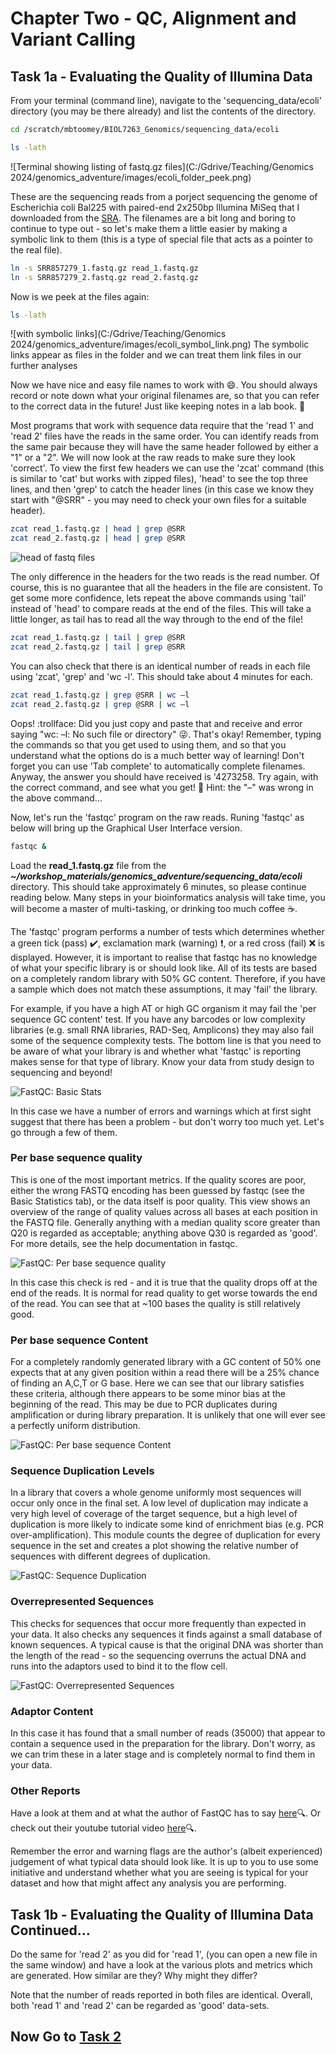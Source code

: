 # Chapter Two - QC, Alignment and Variant Calling
## Task 1a - Evaluating the Quality of Illumina Data
From your terminal (command line), navigate to the 'sequencing_data/ecoli' directory (you may be there already) and list the contents of the directory.
```bash
cd /scratch/mbtoomey/BIOL7263_Genomics/sequencing_data/ecoli

ls -lath
```
![Terminal showing listing of fastq.gz files](C:/Gdrive/Teaching/Genomics 2024/genomics_adventure/images/ecoli_folder_peek.png)

These are the sequencing reads from a porject sequencing the genome of Escherichia coli Bal225 with paired-end 2x250bp Illumina MiSeq that I downloaded from the [SRA](https://www.ncbi.nlm.nih.gov/sra/SRX282099[accn]). The filenames are a bit long and boring to continue to type out - so let's make them a little easier by making a symbolic link to them (this is a type of special file that acts as a pointer to the real file).
```bash
ln -s SRR857279_1.fastq.gz read_1.fastq.gz
ln -s SRR857279_2.fastq.gz read_2.fastq.gz
```
Now is we peek at the files again: 

```bash
ls -lath
```
![with symbolic links](C:/Gdrive/Teaching/Genomics 2024/genomics_adventure/images/ecoli_symbol_link.png)
The symbolic links appear as files in the folder and we can treat them link files in our further analyses

Now we have nice and easy file names to work with :smile:. You should always record or note down what your original filenames are, so that you can refer to the correct data in the future! Just like keeping notes in a lab book. :open_book:

Most programs that work with sequence data require that the 'read 1' and 'read 2' files have the reads in the same order. You can identify reads from the same pair because they will have the same header followed by either a "1" or a "2". We will now look at the raw reads to make sure they look 'correct'. To view the first few headers we can use the 'zcat' command (this is similar to 'cat' but works with zipped files), 'head' to see the top three lines, and then 'grep' to catch the header lines (in this case we know they start with "@SRR" - you may need to check your own files for a suitable header).
```bash
zcat read_1.fastq.gz | head | grep @SRR
zcat read_2.fastq.gz | head | grep @SRR
```

![head of fastq files](https://github.com/guyleonard/genomics_adventure/blob/9624f29665dcf80f3fdcb89c9c8ede55b1c17f45/chapter_2/images/chapter_2_task_1_image_2.png)

The only difference in the headers for the two reads is the read number. Of course, this is no guarantee that all the headers in the file are consistent. To get some more confidence, lets repeat the above commands using 'tail' instead of 'head' to compare reads at the end of the files. This will take a little longer, as tail has to read all the way through to the end of the file!
```bash
zcat read_1.fastq.gz | tail | grep @SRR
zcat read_2.fastq.gz | tail | grep @SRR
```

You can also check that there is an identical number of reads in each file using 'zcat', 'grep' and 'wc -l'. This should take about 4 minutes for each.
```bash
zcat read_1.fastq.gz | grep @SRR | wc –l
zcat read_2.fastq.gz | grep @SRR | wc –l
```

Oops! :trollface: Did you just copy and paste that and receive and error saying "wc: –l: No such file or directory" :stuck_out_tongue_winking_eye:. That's okay! Remember, typing the commands so that you get used to using them, and so that you understand what the options do is a much better way of learning! Don't forget you can use 'Tab complete' to automatically complete filenames. Anyway, the answer you should have received is '4273258. Try again, with the correct command, and see what you get! :hugs: Hint: the "–" was wrong in the above command...

Now, let's run the 'fastqc' program on the raw reads. Runing 'fastqc' as below will bring up the Graphical User Interface version.
```bash
fastqc &
```

Load the **read_1.fastq.gz** file from the ***~/workshop_materials/genomics_adventure/sequencing_data/ecoli*** directory. This should take approximately 6 minutes, so please continue reading below. Many steps in your bioinformatics analysis will take time, you will become a master of multi-tasking, or drinking too much coffee :coffee:.

The 'fastqc' program performs a number of tests which determines whether a green tick (pass) :heavy_check_mark:, exclamation mark (warning) :exclamation:, or a red cross (fail) :x: is displayed. However, it is important to realise that fastqc has no knowledge of what your specific library is or should look like. All of its tests are based on a completely random library with 50% GC content. Therefore, if you have a sample which does not match these assumptions, it may 'fail' the library.

For example, if you have a high AT or high GC organism it may fail the 'per sequence GC content' test. If you have any barcodes or low complexity libraries (e.g. small RNA libraries, RAD-Seq, Amplicons) they may also fail some of the sequence complexity tests. The bottom line is that you need to be aware of what your library is and whether what 'fastqc' is reporting makes sense for that type of library. Know your data from study design to sequencing and beyond!

![FastQC: Basic Stats](https://github.com/guyleonard/genomics_adventure/blob/9624f29665dcf80f3fdcb89c9c8ede55b1c17f45/chapter_2/images/chapter_2_task_1_image_3.png)

In this case we have a number of errors and warnings which at first sight suggest that there has been a problem - but don't worry too much yet. Let's go through a few of them.

### Per base sequence quality
This is one of the most important metrics. If the quality scores are poor, either the wrong FASTQ encoding has been guessed by fastqc (see the Basic Statistics tab), or the data itself is poor quality. This view shows an overview of the range of quality values across all bases at each position in the FASTQ file.  Generally anything with a median quality score greater than Q20 is regarded as acceptable; anything above Q30 is regarded as 'good'. For more details, see the help documentation in fastqc.

![FastQC: Per base sequence quality](https://github.com/guyleonard/genomics_adventure/blob/9624f29665dcf80f3fdcb89c9c8ede55b1c17f45/chapter_2/images/chapter_2_task_1_image_4.png)

In this case this check is red - and it is true that the quality drops off at the end of the reads. It is normal for read quality to get worse towards the end of the read. You can see that at ~100 bases the quality is still relatively good.

### Per base sequence Content
For a completely randomly generated library with a GC content of 50% one expects that at any given position within a read there will be a 25% chance of finding an A,C,T or G base. Here we can see that our library satisfies these criteria, although there appears to be some minor bias at the beginning of the read. This may be due to PCR duplicates during amplification or during library preparation. It is unlikely that one will ever see a perfectly uniform distribution.

![FastQC: Per base sequence Content](https://github.com/guyleonard/genomics_adventure/blob/9624f29665dcf80f3fdcb89c9c8ede55b1c17f45/chapter_2/images/chapter_2_task_1_image_5.png)

### Sequence Duplication Levels
In a library that covers a whole genome uniformly most sequences will occur only once in the final set. A low level of duplication may indicate a very high level of coverage of the target sequence, but a high level of duplication is more likely to indicate some kind of enrichment bias (e.g. PCR over-amplification).
This module counts the degree of duplication for every sequence in the set and creates a plot showing the relative number of sequences with different degrees of duplication. 

![FastQC: Sequence Duplication](https://github.com/guyleonard/genomics_adventure/blob/9624f29665dcf80f3fdcb89c9c8ede55b1c17f45/chapter_2/images/chapter_2_task_1_image_6.png)

### Overrepresented Sequences
This checks for sequences that occur more frequently than expected in your data. It also checks any sequences it finds against a small database of known sequences. A typical cause is that the original DNA was shorter than the length of the read - so the sequencing overruns the actual DNA and runs into the adaptors used to bind it to the flow cell.

![FastQC: Overrepresented Sequences](https://github.com/guyleonard/genomics_adventure/blob/9624f29665dcf80f3fdcb89c9c8ede55b1c17f45/chapter_2/images/chapter_2_task_1_image_7.png)

### Adaptor Content
In this case it has found that a small number of reads (35000) that appear to contain a sequence used in the preparation for the library. Don't worry, as we can trim these in a later stage and is completely normal to find them in your data.

### Other Reports
Have a look at them and at what the author of FastQC has to say [here](https://www.bioinformatics.babraham.ac.uk/projects/fastqc/Help/3%20Analysis%20Modules/):mag:. Or check out their youtube tutorial video [here](https://www.youtube.com/watch?v=bz93ReOv87Y):mag:.

Remember the error and warning flags are the author's (albeit experienced) judgement of what typical data should look like. It is up to you to use some initiative and understand whether what you are seeing is typical for your dataset and how that might affect any analysis you are performing.

## Task 1b - Evaluating the Quality of Illumina Data Continued...
Do the same for 'read 2' as you did for 'read 1', (you can open a new file in the same window) and have a look at the various plots and metrics which are generated. How similar are they? Why might they differ?

Note that the number of reads reported in both files are identical. Overall, both 'read 1' and 'read 2' can be regarded as 'good' data-sets.

## Now Go to [Task 2](https://github.com/guyleonard/genomics_adventure/blob/release/chapter_2/task_2.md)

